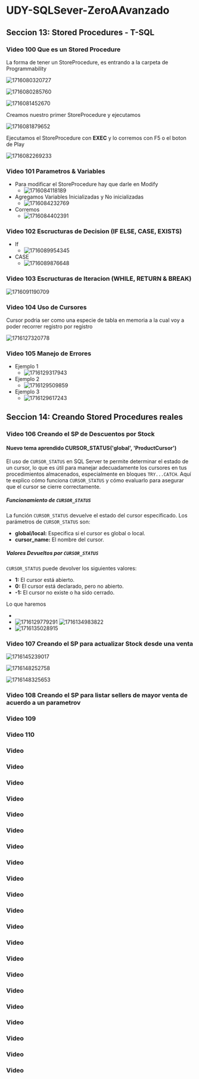# UDY-SQLSever-ZeroAAvanzado

## Seccion 13: Stored Procedures - T-SQL

### Video 100 Que es un Stored Procedure

La forma de tener un StoreProcedure, es entrando a la carpeta de Programmability

![1716080320727](image/README/1716080320727.png)

![1716080285760](image/README/1716080285760.png)









![1716081452670](image/README/1716081452670.png)

Creamos nuestro primer StoreProcedure y ejecutamos

![1716081879652](image/README/1716081879652.png)

Ejecutamos el StoreProcedure con **EXEC** y lo corremos con F5 o el boton de Play

![1716082269233](image/README/1716082269233.png)

### Video 101 Parametros & Variables

* Para modificar el StoreProcedure hay que darle en Modify
  * ![1716084118189](image/README/1716084118189.png)
* Agregamos Variables Inicializadas y No inicializadas
  * ![1716084232769](image/README/1716084232769.png)
* Corremos
  * ![1716084402391](image/README/1716084402391.png)

### Video 102 Escructuras de Decision (IF ELSE, CASE, EXISTS)

* If
  * ![1716089954345](image/README/1716089954345.png)
* CASE
  * ![1716089876648](image/README/1716089876648.png)

### Video 103 Escructuras de Iteracion (WHILE, RETURN & BREAK)

![1716091190709](image/README/1716091190709.png)

### Video 104 Uso de Cursores

Cursor podria ser como una especie de tabla en memoria a la cual voy a poder recorrer registro por registro

![1716127320778](image/README/1716127320778.png)

### Video 105 Manejo de Errores

* Ejemplo 1
  * ![1716129317943](image/README/1716129317943.png)
* Ejemplo 2
  * ![1716129509859](image/README/1716129509859.png)
* Ejemplo 3
  * ![1716129617243](image/README/1716129617243.png)


## Seccion 14: Creando Stored Procedures reales

### Video 106 Creando el SP de Descuentos por Stock

#### **Nuevo tema aprendido CURSOR_STATUS('global', 'ProductCursor')**

El uso de `CURSOR_STATUS` en SQL Server te permite determinar el estado de un cursor, lo que es útil para manejar adecuadamente los cursores en tus procedimientos almacenados, especialmente en bloques `TRY...CATCH`. Aquí te explico cómo funciona `CURSOR_STATUS` y cómo evaluarlo para asegurar que el cursor se cierre correctamente.

##### Funcionamiento de `CURSOR_STATUS`

La función `CURSOR_STATUS` devuelve el estado del cursor especificado. Los parámetros de `CURSOR_STATUS` son:

* **global/local:** Especifica si el cursor es global o local.
* **cursor_name:** El nombre del cursor.

##### Valores Devueltos por `CURSOR_STATUS`

`CURSOR_STATUS` puede devolver los siguientes valores:

* **1:** El cursor está abierto.
* **0:** El cursor está declarado, pero no abierto.
* **-1:** El cursor no existe o ha sido cerrado.

Lo que haremos

* 
* ![1716129779291](image/README/1716129779291.png)
  ![1716134983822](image/README/1716134983822.png)
* ![1716135028915](image/README/1716135028915.png)

### Video 107 Creando el SP para actualizar Stock desde una venta

![1716145239017](image/README/1716145239017.png)

![1716148252758](image/README/1716148252758.png)

![1716148325653](image/README/1716148325653.png)

### Video 108 Creando el SP para listar sellers de mayor venta de acuerdo a un parametrov

### Video 109

### Video 110

### Video

### Video

### Video

### Video

### Video

### Video

### Video

### Video

### Video

### Video

### Video

### Video

### Video

### Video

### Video

### Video

### Video

### Video

### Video

### Video

### Video
